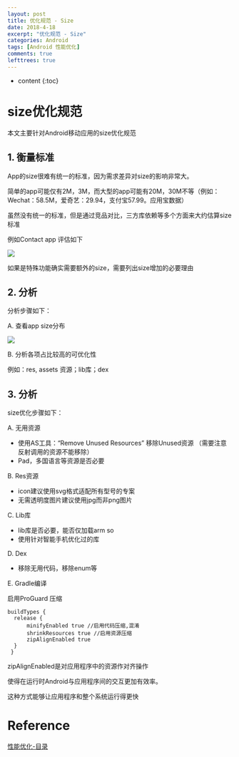 ```yaml
---
layout: post
title: 优化规范 - Size
date: 2018-4-18
excerpt: "优化规范 - Size"
categories: Android
tags: [Android 性能优化]
comments: true
lefttrees: true
---
```


* content
{:toc}




# size优化规范

本文主要针对Android移动应用的size优化规范

## 1. 衡量标准

App的size很难有统一的标准，因为需求差异对size的影响非常大。

简单的app可能仅有2M，3M，而大型的app可能有20M，30M不等（例如：Wechat：58.5M，爱奇艺：29.94，支付宝57.99。应用宝数据）

虽然没有统一的标准，但是通过竞品对比，三方库依赖等多个方面来大约估算size标准

例如Contact app 评估如下

![](https://i.imgur.com/qzyWEy3.png)

如果是特殊功能确实需要额外的size，需要列出size增加的必要理由

## 2. 分析

分析步骤如下：

A.	查看app size分布


![](https://i.imgur.com/wQ17MXF.png)

B.	分析各项占比较高的可优化性

例如：res, assets 资源；lib库；dex 

## 3. 分析

size优化步骤如下：

A.	无用资源

- 使用AS工具：“Remove Unused Resources” 移除Unused资源 （需要注意反射调用的资源不能移除）
- Pad，多国语言等资源是否必要
    
B.	Res资源

- icon建议使用svg格式适配所有型号的专案 
- 无需透明度图片建议使用jpg而非png图片 

C.	Lib库

- lib库是否必要，能否仅加载arm so
- 使用针对智能手机优化过的库 

D.	Dex

- 移除无用代码，移除enum等

E.	Gradle编译

启用ProGuard 压缩

    buildTypes {
      release {
          minifyEnabled true //启用代码压缩,混淆
          shrinkResources true //启用资源压缩
	      zipAlignEnabled true
	  }
     }

zipAlignEnabled是对应用程序中的资源作对齐操作

使得在运行时Android与应用程序间的交互更加有效率。

这种方式能够让应用程序和整个系统运行得更快

# Reference

[性能优化-目录](http://vivianking6855.github.io/2018/01/24/Android-optimization-index/)